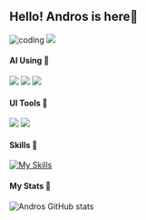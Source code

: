 ## Hello! Andros is here🙌

![coding](https://media.giphy.com/media/v1.Y2lkPTc5MGI3NjExOHN3ejRteW16Y3UxeWc5bGpxbjBycnE5djJ3c2Z0eDNjNXQxdXZmcSZlcD12MV9naWZzX3NlYXJjaCZjdD1n/ZVik7pBtu9dNS/giphy.gif)
<img src="https://img.shields.io/badge/VSCode-0078D4?style=for-the-badge&logo=visual%20studio%20code&logoColor=white" />
#### AI Using 🔎
<img src="https://img.shields.io/badge/ChatGPT-74aa9c?style=for-the-badge&logo=openai&logoColor=white" /> <img src="https://img.shields.io/badge/Google%20Gemini-8E75B2?style=for-the-badge&logo=googlegemini&logoColor=white" /> <img src="https://img.shields.io/badge/Perplexity-1FB8CD?style=for-the-badge&logo=perplexity&logoColor=white" />

#### UI Tools 🧰
<img src="https://img.shields.io/badge/Canva-%2300C4CC.svg?&style=for-the-badge&logo=Canva&logoColor=white" /> <img src="https://img.shields.io/badge/Figma-F24E1E?style=for-the-badge&logo=figma&logoColor=white" />

#### Skills 📌
[![My Skills](https://skillicons.dev/icons?i=html,css,js,py,php,bootstrap,xd,premiere&theme=light&perline=4)](https://skillicons.dev)

#### My Stats 🗿
![Andros GitHub stats](https://github-readme-stats.vercel.app/api?username=andros83&show_icons=true&bg_color=00000000)
